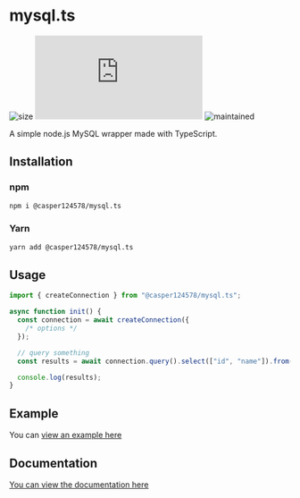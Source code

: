 # mysql.ts

![size](https://img.shields.io/bundlephobia/min/@casper124578/mysql.ts/latest)
![license](https://img.shields.io/github/license/dev-caspertheghost/mysql.ts)
![maintained](https://img.shields.io/badge/maintained-yes-green)

A simple node.js MySQL wrapper made with TypeScript.

## Installation

### npm

```bash
npm i @casper124578/mysql.ts
```

### Yarn

```bash
yarn add @casper124578/mysql.ts
```

## Usage

```ts
import { createConnection } from "@casper124578/mysql.ts";

async function init() {
  const connection = await createConnection({
    /* options */
  });

  // query something
  const results = await connection.query().select(["id", "name"]).from("books").exec();

  console.log(results);
}
```

## Example

You can [view an example here](https://github.com/Dev-CasperTheGhost/mysql.ts-example)

## Documentation

[You can view the documentation here](https://github.com/Dev-CasperTheGhost/mysql.ts/tree/main/docs)
